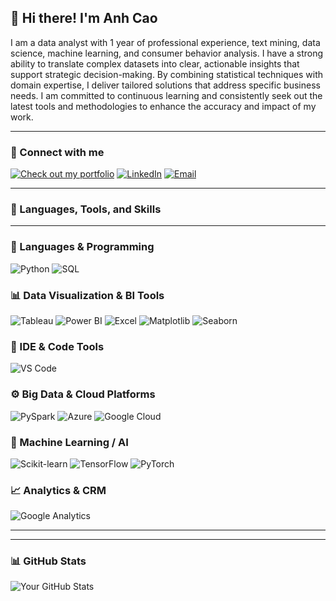 ## 👋 Hi there! I'm Anh Cao

I am a data analyst with 1 year of professional experience, text mining, data science, machine learning, and consumer behavior analysis. I have a strong ability to translate complex datasets into clear, actionable insights that support strategic decision-making. By combining statistical techniques with domain expertise, I deliver tailored solutions that address specific business needs. I am committed to continuous learning and consistently seek out the latest tools and methodologies to enhance the accuracy and impact of my work.

---

### 🔗 Connect with me

[![Check out my portfolio](https://img.shields.io/badge/-CHECK%20OUT%20MY%20PORTFOLIO-1f425f?style=for-the-badge)]([link](https://github.com/AnhCaoNguyetpi))
[![LinkedIn](https://img.shields.io/badge/-Visit%20My%20LinkedIn-blue?style=for-the-badge)]([link](https://www.linkedin.com/in/cao-%C3%A1nh-572425291/))
[![Email](https://img.shields.io/badge/-Email%20Me-ff6347?style=for-the-badge)](mailto:caonguyetanh1501@gmail.com)

---

### 🧠 Languages, Tools, and Skills

---

### 🧰 Languages & Programming  
![Python](https://img.shields.io/badge/-Python-3776AB?style=flat-square&logo=python&logoColor=white)
![SQL](https://img.shields.io/badge/-SQL-4479A1?style=flat-square&logo=mysql&logoColor=white)

### 📊 Data Visualization & BI Tools  
![Tableau](https://img.shields.io/badge/-Tableau-E97627?style=flat-square&logo=tableau&logoColor=white)
![Power BI](https://img.shields.io/badge/-Power%20BI-F2C811?style=flat-square&logo=powerbi&logoColor=black)
![Excel](https://img.shields.io/badge/-Excel-217346?style=flat-square&logo=microsoft-excel&logoColor=white)
![Matplotlib](https://img.shields.io/badge/-Matplotlib-11557c?style=flat-square&logo=plotly&logoColor=white)
![Seaborn](https://img.shields.io/badge/-Seaborn-4B8BBE?style=flat-square)

### 🔧 IDE & Code Tools  
![VS Code](https://img.shields.io/badge/-VS%20Code-007ACC?style=flat-square&logo=visual-studio-code&logoColor=white)

### ⚙️ Big Data & Cloud Platforms  
![PySpark](https://img.shields.io/badge/-PySpark-E34A33?style=flat-square&logo=apachespark&logoColor=white)
![Azure](https://img.shields.io/badge/-Microsoft%20Azure-0089D6?style=flat-square&logo=microsoftazure&logoColor=white)
![Google Cloud](https://img.shields.io/badge/-Google%20Cloud-4285F4?style=flat-square&logo=googlecloud&logoColor=white)

### 🧠 Machine Learning / AI  
![Scikit-learn](https://img.shields.io/badge/-Scikit--learn-F7931E?style=flat-square&logo=scikit-learn&logoColor=white)
![TensorFlow](https://img.shields.io/badge/-TensorFlow-FF6F00?style=flat-square&logo=tensorflow&logoColor=white)
![PyTorch](https://img.shields.io/badge/-PyTorch-EE4C2C?style=flat-square&logo=pytorch&logoColor=white)

### 📈 Analytics & CRM  
![Google Analytics](https://img.shields.io/badge/-Google%20Analytics-E37400?style=flat-square&logo=googleanalytics&logoColor=white)

---

---

### 📊 GitHub Stats

![Your GitHub Stats](https://github-readme-stats.vercel.app/api?username=AnhCaoNguyetpi&show_icons=true&theme=tokyonight)
